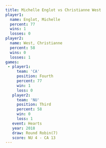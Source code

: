 ```yaml
---
title: Michelle Englot vs Christianne West
player1:                 
  name: Englot, Michelle 
  percent: 77            
  wins: 1                
  losses: 0              
player2:                 
  name: West, Christianne
  percent: 58            
  wins: 0                
  losses: 1              
games:
 - player1:          
     team: 'CA'      
     position: Fourth
     percent: 77     
     win: 1          
     loss: 0         
   player2:         
     team: 'NU'     
     position: Third
     percent: 58    
     win: 0         
     loss: 1        
   event: Hearts       
   year: 2018          
   draw: Round Robin(7)
   score: NU 4 - CA 13 
---
```

